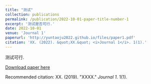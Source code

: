 ```yaml
---
title: "测试"
collection: publications
permalink: /publication/2022-10-01-paper-title-number-1
excerpt: '测试是否可行.'
date: 2022-10-01
venue: 'Journal 1'
paperurl: 'http://yuntaoju2022.github.io/files/paper1.pdf'
citation: 'XX. (2022). &quot;XX.&quot; <i>Journal 1</i>. 1(1).'
---
```

测试可行.

[Download paper here](http://yuntaoju2022.github.io/files/paper1.pdf)

Recommended citation: XX. (2019). "XXXX." <i>Journal 1</i>. 1(1).

